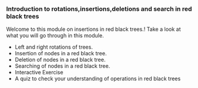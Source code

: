 ### Introduction to rotations,insertions,deletions and search in red black trees

Welcome to this module on insertions in red black trees.! Take a look at what you will go through in this module.

  -  Left and right rotations of trees.
  -  Insertion of nodes in a red black tree.
  -  Deletion of nodes in a red black tree.
  -  Searching of nodes in a red black tree.
  -  Interactive Exercise
  -  A quiz to check your understanding of operations in red black trees

